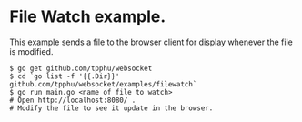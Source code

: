 # File Watch example.

This example sends a file to the browser client for display whenever the file is modified.

    $ go get github.com/tpphu/websocket
    $ cd `go list -f '{{.Dir}}' github.com/tpphu/websocket/examples/filewatch`
    $ go run main.go <name of file to watch>
    # Open http://localhost:8080/ .
    # Modify the file to see it update in the browser.
